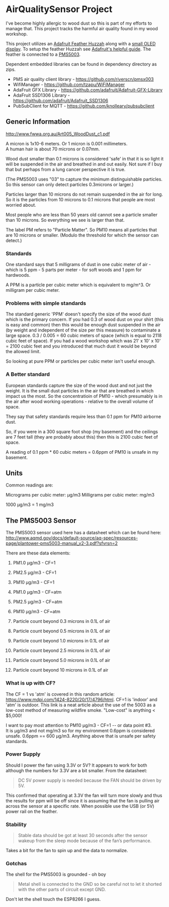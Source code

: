 # AirQualitySensor Project
I've become highly allergic to wood dust so this is part of my efforts to manage that.  This project tracks the harmful air quality found in my wood workshop.  

This project utilizes an [Adafruit Feather Huzzah](https://www.adafruit.com/product/2821) along with a [small OLED display](https://www.adafruit.com/product/2900).  To setup the feather Huzzah see [Adafruit's helpful guide](https://learn.adafruit.com/adafruit-feather-huzzah-esp8266/using-arduino-ide).  The feather is connected to a [PMS5003](https://www.adafruit.com/product/3686).

Dependent embedded libraries can be found in dependency directory as zips.
* PMS air quality client library - https://github.com/riverscn/pmsx003
* WifiManager - https://github.com/tzapu/WiFiManager
* AdaFruit GFX Library - https://github.com/adafruit/Adafruit-GFX-Library
* AdaFruit SSD1306 Library - https://github.com/adafruit/Adafruit_SSD1306
* PubSubClient for MQTT - https://github.com/knolleary/pubsubclient

## Generic Information

http://www.fwwa.org.au/Art005_WoodDust_c1.pdf

A micron is 1x10-6 meters.  Or 1 micron is 0.001 millimeters.  
A human hair is about 70 microns or 0.07mm.  

Wood dust smaller than 0.1 microns is considered 'safe' in that it is so light it will be suspended in the air and breathed in and out easily.  Not sure if I buy that but perhaps from a lung cancer perspective it is true.

(The PMS5003 uses "03" to capture the minimum distinguishable particles.  So this sensor can only detect particles 0.3microns or larger.)

Particles larger than 10 microns do not remain suspended in the air for long.  So it is the particles from 10 microns to 0.1 microns that people are most worried about.

Most people who are less than 50 years old cannot see a particle smaller than 10 microns.  So everything we see is larger than that.

The label PM refers to "Particle Matter".  So PM10 means all particles that are 10 microns or smaller.  (Modulo the threshold for which the sensor can detect.)

### Standards

One standard says that 5 milligrams of dust in one cubic meter of air - which is 5 ppm - 5 parts per meter - for soft woods and 1 ppm for hardwoods.

A PPM is a particle per cubic meter which is equivalent to mg/m^3.  Or milligram per cubic meter.

### Problems with simple standards

The standard generic 'PPM' doesn't specify the size of the wood dust which is the primary concern.  If you had 0.3 of wood dust on your shirt (this is easy and common) then this would be enough dust suspended in the air (by weight and independent of the size per this measure) to contaminate a large space.  0.3 / 0.005 = 60 cubic meters of space (which is equal to 2118 cubic feet of space).  If you had a wood workshop which was 21' x 10' x 10' = 2100 cubic feet and you introduced that much dust it would be beyond the allowed limit.

So looking at pure PPM or particles per cubic meter isn't useful enough.

### A Better standard

European standards capture the size of the wood dust and not just the weight.  It is the small dust particles in the air that are breathed in which impact us the most.  So the concentratioin of PM10 - which presumably is in the air after wood working operations - relative to the overall volume of space.

They say that safety standards require less than 0.1 ppm for PM10 airborne dust.  

So, if you were in a 300 square foot shop (my basement) and the ceilings are 7 feet tall (they are probably about this) then this is 2100 cubic feet of space.  

A reading of 0.1 ppm * 60 cubic meters = 0.6ppm of PM10 is unsafe in my basement.

## Units

Common readings are:

Micrograms per cubic meter: μg/m3 
Milligrams per cubic meter: mg/m3

1000 μg/m3 = 1 mg/m3

## The PMS5003 Sensor

The PMS5003 sensor used here has a datasheet which can be found here:
  http://www.aqmd.gov/docs/default-source/aq-spec/resources-page/plantower-pms5003-manual_v2-3.pdf?sfvrsn=2

There are these data elements:

1.  PM1.0 μg/m3 - CF=1
2. PM2.5 μg/m3 - CF=1
3. PM10  μg/m3 - CF=1

4. PM1.0 μg/m3 - CF=atm
5. PM2.5 μg/m3 - CF=atm
6. PM10  μg/m3 - CF=atm

7. Particle count beyond 0.3 microns in 0.1L of air
8. Particle count beyond 0.5 microns in 0.1L of air
9. Particle count beyond 1.0 microns in 0.1L of air
10. Particle count beyond 2.5 microns in 0.1L of air
11. Particle count beyond 5.0 microns in 0.1L of air
12. Particle count beyond 10  microns in 0.1L of air

### What is up with CF?

The CF = 1 vs 'atm' is covered in this random article: https://www.mdpi.com/1424-8220/20/17/4796/html.  CF=1 is 'indoor' and 'atm' is outdoor.  This link is a neat article about the use of the 5003 as a low-cost method of measuring wildfire smoke.  "Low-cost" is anything < $5,000!

I want to pay most attention to PM10 μg/m3 - CF=1 -- or data point #3.  
It is μg/m3 and not mg/m3 so for my environment 0.6ppm is considered unsafe.  0.6ppm == 600 μg/m3.  Anything above that is unsafe per safety standards.

### Power Supply

Should I power the fan using 3.3V or 5V?  It appears to work for both although the numbers for 3.3V are a bit smaller.  From the datasheet:

> DC 5V power supply is needed because the FAN should be driven by 5V.

This confirmed that operating at 3.3V the fan will turn more slowly and thus the results for ppm will be off since it is assuming that the fan is pulling air across the sensor at a specific rate.  When possible use the USB (or 5V) power rail on the feather.

### Stability

> Stable data should be got at least 30 seconds after the sensor wakeup from the sleep mode because of the fan’s performance.
 
Takes a bit for the fan to spin up and the data to normalize.

### Gotchas

The shell for the PMS5003 is grounded - oh boy

> Metal shell is connected to the GND so be careful not to let it shorted with the other parts of circuit except GND.
 
Don't let the shell touch the ESP8266 I guess.

